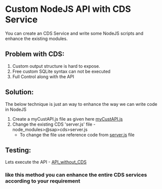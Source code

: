 # Custom NodeJS API with CDS Service
You can create an CDS Service and write some NodeJS scripts and enhance the existing modules.

## Problem with CDS:
1. Custom output structure is hard to expose.
2. Free custom SQLite syntax can not be executed
3. Full Control along with the API

## Solution:
The below technique is just an way to enhance the way we can write code in NodeJS
1. Create a myCustAPI.js file as given here [myCustAPI.js](https://github.com/sabarna17/sample-capm-gcp-vm/blob/main/my-bookshop/myCustAPI.js)
2. Change the existing CDS 'server.js' file - node_modules>@sap>cds>server.js
   - To change the file use reference code from [server.js](https://github.com/sabarna17/sample-capm-gcp-vm/blob/main/cust-api-cds/server.js) file

## Testing:
Lets execute the API - [API_without_CDS](http://localhost:4004/API_without_CDS)

### like this method you can enhance the entire CDS services according to your requirement

